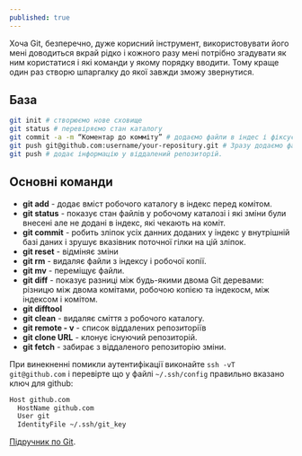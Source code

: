 ```yaml
---
published: true
---
```

Хоча Git, безперечно, дуже корисний інструмент, використовувати його мені доводиться вкрай рідко і кожного разу мені потрібно згадувати як ним користатися і які команди у якому порядку вводити. Тому краще один раз створю шпаргалку до якої завжди зможу звернутися.

## База

```bash
git init # створюємо нове сховище
git status # перевіряємо стан каталогу
git commit -a -m “Коментар до комміту” # додаємо файли в індес і фіксуємо зміни
git push git@github.com:username/your-repositury.git # Зразу додаємо файли у віддалений репозиторій
git push # додає інформацію у віддалений репозиторій.
```

## Основні команди

- **git add** - додає вміст робочого каталогу в індекс перед комітом. 
- **git status** - показує стан файлів у робочому каталозі і які зміни були внесені але не додані в індекс, які чекають на коміт.
- **git commit** - робить зліпок усіх данних доданих у індекс у внутрішній базі даних і зрушує вказівник поточної гілки на цій зліпок.
- **git reset** - відміняє зміни 
- **git rm** - видаляє файли з індексу і робочої копії.
- **git mv** - переміщує файли.
- **git diff** - показує разниці між будь-якими двома Git деревами: різницю між двома комітами, робочою копією та індекосм, між індексом і комітом.
- **git difftool**
- **git clean** - видаляє сміття з робочого каталогу.
- **git remote - v** - список віддалених репозиторіїв
- **git clone URL** - клонує існуючий репозиторій.
- **git fetch** - забирає з віддаленого репозиторію зміни.

При винекненні помикли аутентифікації виконайте `ssh -vT git@github.com` і перевірте що у файлі `~/.ssh/config` правильно вказано ключ для github:
```bash
Host github.com
  HostName github.com
  User git
  IdentityFile ~/.ssh/git_key
```
 
 [Підручник по Git](https://git-scm.com/book/uk/v2).
